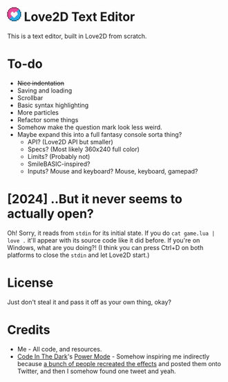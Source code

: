 # ![Pretty Icon, Again](resources/icon.png) Love2D Text Editor

This is a text editor, built in Love2D from scratch.

# To-do

* ~~Nice indentation~~
* Saving and loading
* Scrollbar
* Basic syntax highlighting
* More particles
* Refactor some things
* Somehow make the question mark look less weird.
* Maybe expand this into a full fantasy console sorta thing?
	* API? (Love2D API but smaller)
	* Specs? (Most likely 360x240 full color)
	* Limits? (Probably not)
	* SmileBASIC-inspired?
	* Inputs? Mouse and keyboard? Mouse, keyboard, gamepad?

# [2024] ..But it never seems to actually open?

Oh! Sorry, it reads from `stdin` for its initial state. If you do `cat game.lua | love .` it'll appear with its source code like it did before. If you're on Windows, what are you doing?! (I think you can press Ctrl+D on both platforms to close the `stdin` and let Love2D start.)

# License

Just don't steal it and pass it off as your own thing, okay?

# Credits

* Me - All code, and resources.
* [Code In The Dark](https://github.com/codeinthedark)'s [Power Mode](http://codeinthedark.com/editor/) - Somehow inspiring me indirectly because [a bunch of people recreated the effects](https://github.com/codeinthedark/awesome-power-mode) and posted them onto Twitter, and then I somehow found one tweet and yeah.
